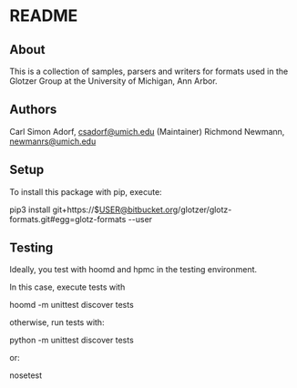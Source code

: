# README

## About

This is a collection of samples, parsers and writers for formats used in the Glotzer Group at the University of Michigan, Ann Arbor.

## Authors

Carl Simon Adorf, csadorf@umich.edu (Maintainer)
Richmond Newmann, newmanrs@umich.edu

## Setup

To install this package with pip, execute:

  pip3 install git+https://$USER@bitbucket.org/glotzer/glotz-formats.git#egg=glotz-formats --user

## Testing

Ideally, you test with hoomd and hpmc in the testing environment.

In this case, execute tests with

  hoomd -m unittest discover tests

otherwise, run tests with:

  python -m unittest discover tests

or:

  nosetest
